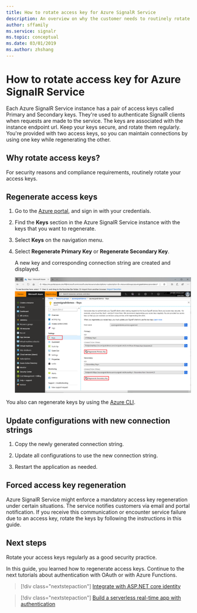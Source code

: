 ```yaml
---
title: How to rotate access key for Azure SignalR Service
description: An overview on why the customer needs to routinely rotate the access keys and how to do it with the Azure portal GUI and the Azure CLI.
author: sffamily
ms.service: signalr
ms.topic: conceptual
ms.date: 03/01/2019
ms.author: zhshang
---
```

# How to rotate access key for Azure SignalR Service

Each Azure SignalR Service instance has a pair of access keys called Primary and Secondary keys. They're used to authenticate SignalR clients when requests are made to the service. The keys are associated with the instance endpoint url. Keep your keys secure, and rotate them regularly. You're provided with two access keys, so you can maintain connections by using one key while regenerating the other.

## Why rotate access keys?

For security reasons and compliance requirements, routinely rotate your access keys.

## Regenerate access keys

1. Go to the [Azure portal](https://portal.azure.com/), and sign in with your credentials.

1. Find the **Keys** section in the Azure SignalR Service instance with the keys that you want to regenerate.

1. Select **Keys** on the navigation menu.

1. Select **Regenerate Primary Key** or **Regenerate Secondary Key**.

   A new key and corresponding connection string are created and displayed.

   ![Regenerate Keys](media/signalr-howto-key-rotation/regenerate-keys.png)

You also can regenerate keys by using the [Azure CLI](/cli/azure/signalr/key?view=azure-cli-latest#az-signalr-key-renew).

## Update configurations with new connection strings

1. Copy the newly generated connection string.

1. Update all configurations to use the new connection string.

1. Restart the application as needed.

## Forced access key regeneration

Azure SignalR Service might enforce a mandatory access key regeneration under certain situations. The service notifies customers via email and portal notification. If you receive this communication or encounter service failure due to an access key, rotate the keys by following the instructions in this guide.

## Next steps

Rotate your access keys regularly as a good security practice.

In this guide, you learned how to regenerate access keys. Continue to the next tutorials about authentication with OAuth or with Azure Functions.

> [!div class="nextstepaction"]
> [Integrate with ASP.NET core identity](./signalr-concept-authenticate-oauth.md)

> [!div class="nextstepaction"]
> [Build a serverless real-time app with authentication](./signalr-tutorial-authenticate-azure-functions.md)
